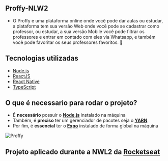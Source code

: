 ## Proffy-NLW2 

  - O Proffy e uma plataforma online onde você pode dar aulas ou estudar, a plataforma tem sua versão Web onde você pode se cadastrar como professor, ou estudar, a sua versão Mobile você pode filtrar os professores e entrar em contado com eles via Whatsapp, e também você pode favoritar os seus professores
 favoritos. 🚀

## Tecnologias utilizadas

- [Node.js](https://nodejs.org/en/)
- [ReactJS](https://reactjs.org/)
- [React Native](https://reactnative.dev/)
- [TypeScript](https://www.typescriptlang.org/)

## O que é necessario para rodar o projeto?

- É **necessário** possuir o **[Node.js](https://nodejs.org/en/)** instalado na máquina
- Também, é **preciso** ter um gerenciador de pacotes seja o **[YARN](https://classic.yarnpkg.com/en/docs/install/#windows-stable)**.
- Por fim, é **essencial** ter o **[Expo](https://expo.io/)** instalado de forma global na máquina

![Proffy](https://github.com/GuilhermeErthal/Proffy-NLW2/tree/master/web/src/assets/images/gifproffy.gif)

## Projeto aplicado durante a NWL2 da **[Rocketseat](https://github.com/Rocketseat)**